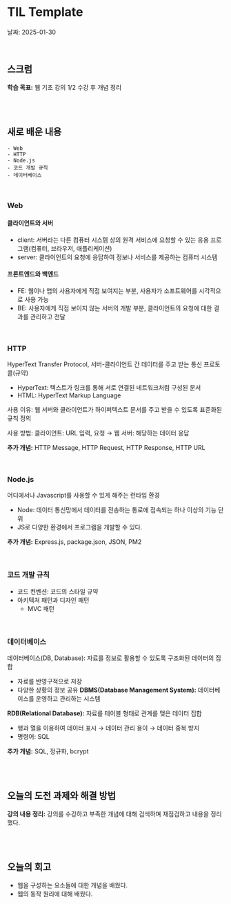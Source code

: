 # TIL Template
날짜: 2025-01-30

<br/>

## 스크럼
**학습 목표:** 웹 기초 강의 1/2 수강 후 개념 정리

<br/>
<br/>

## 새로 배운 내용
````
- Web
- HTTP
- Node.js
- 코드 개발 규칙
- 데이터베이스
````

<br/>

### Web
#### 클라이언트와 서버
- client: 서버라는 다른 컴퓨터 시스템 상의 원격 서비스에 요청할 수 있는 응용 프로그램(컴퓨터, 브라우저, 애플리케이션)
- server: 클라이언트의 요청에 응답하여 정보나 서비스를 제공하는 컴퓨터 시스템

#### 프론트엔드와 백엔드
- FE: 웹이나 앱의 사용자에게 직접 보여지는 부분, 사용자가 소프트웨어를 시각적으로 사용 가능
- BE: 사용자에게 직접 보이지 않는 서버의 개발 부분, 클라이언트의 요청에 대한 결과를 관리하고 전달

<br/>

### HTTP
HyperText Transfer Protocol, 서버-클라이언트 간 데이터를 주고 받는 통신 프로토콜(규약)
- HyperText: 텍스트가 링크를 통해 서로 연결된 네트워크처럼 구성된 문서
- HTML: HyperText Markup Language

사용 이유: 웹 서버와 클라이언트가 하이퍼텍스트 문서를 주고 받을 수 있도록 표준화된 규칙 정의

사용 방법: 클라이언트: URL 입력, 요청 → 웹 서버: 해당하는 데이터 응답

**추가 개념:** HTTP Message, HTTP Request, HTTP Response, HTTP URL

<br/>

### Node.js
어디에서나 Javascript를 사용할 수 있게 해주는 런타임 환경
- Node: 데이터 통신망에서 데이터를 전송하는 통로에 접속되는 하나 이상의 기능 단위
- JS로 다양한 환경에서 프로그램을 개발할 수 있다.

**추가 개념:** Express.js, package.json, JSON, PM2

<br/>

### 코드 개발 규칙
- 코드 컨벤션: 코드의 스타일 규약
- 아키텍처 패턴과 디자인 패턴
    - MVC 패턴

<br/>

### 데이터베이스
데이터베이스(DB, Database): 자료를 정보로 활용할 수 있도록 구조화된 데이터의 집합
- 자료를 반영구적으로 저장
- 다양한 상황의 정보 공유
**DBMS(Database Management System):** 데이터베이스를 운영하고 관리하는 시스템

**RDB(Relational Database):** 자료를 테이블 형태로 관계를 맺은 데이터 집합
- 행과 열을 이용하여 데이터 표시 → 데이터 관리 용이 → 데이터 중복 방지
- 명령어: SQL

**추가 개념:** SQL, 정규화, bcrypt

<br/>
<br/>

## 오늘의 도전 과제와 해결 방법
**강의 내용 정리:** 강의를 수강하고 부족한 개념에 대해 검색하며 재점검하고 내용을 정리했다.

<br/>
<br/>

## 오늘의 회고
- 웹을 구성하는 요소들에 대한 개념을 배웠다.
- 웹의 동작 원리에 대해 배웠다.

<!-- ### 참고 자료 및 링크
- [링크 제목](URL)
- [링크 제목](URL) -->